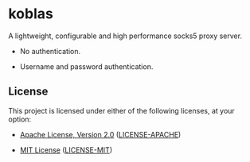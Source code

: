 # koblas

A lightweight, configurable and high performance socks5 proxy server.

* No authentication.

* Username and password authentication.

## License

This project is licensed under either of the following licenses, at your option:

* [Apache License, Version 2.0](https://www.apache.org/licenses/LICENSE-2.0)
  ([LICENSE-APACHE](https://github.com/ynuwenhof/koblas/blob/main/LICENSE-APACHE))

* [MIT License](https://opensource.org/licenses/MIT)
  ([LICENSE-MIT](https://github.com/ynuwenhof/koblas/blob/main/LICENSE-MIT))
